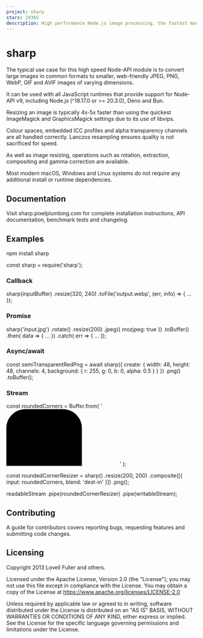 ```yaml
---
project: sharp
stars: 29365
description: High performance Node.js image processing, the fastest module to resize JPEG, PNG, WebP, AVIF and TIFF images. Uses the libvips library.
---
```


sharp
=====

The typical use case for this high speed Node-API module is to convert large images in common formats to smaller, web-friendly JPEG, PNG, WebP, GIF and AVIF images of varying dimensions.

It can be used with all JavaScript runtimes that provide support for Node-API v9, including Node.js (^18.17.0 or >= 20.3.0), Deno and Bun.

Resizing an image is typically 4x-5x faster than using the quickest ImageMagick and GraphicsMagick settings due to its use of libvips.

Colour spaces, embedded ICC profiles and alpha transparency channels are all handled correctly. Lanczos resampling ensures quality is not sacrificed for speed.

As well as image resizing, operations such as rotation, extraction, compositing and gamma correction are available.

Most modern macOS, Windows and Linux systems do not require any additional install or runtime dependencies.

Documentation
-------------

Visit sharp.pixelplumbing.com for complete installation instructions, API documentation, benchmark tests and changelog.

Examples
--------

npm install sharp

const sharp \= require('sharp');

### Callback

sharp(inputBuffer)
  .resize(320, 240)
  .toFile('output.webp', (err, info) \=> { ... });

### Promise

sharp('input.jpg')
  .rotate()
  .resize(200)
  .jpeg({ mozjpeg: true })
  .toBuffer()
  .then( data \=> { ... })
  .catch( err \=> { ... });

### Async/await

const semiTransparentRedPng \= await sharp({
  create: {
    width: 48,
    height: 48,
    channels: 4,
    background: { r: 255, g: 0, b: 0, alpha: 0.5 }
  }
})
  .png()
  .toBuffer();

### Stream

const roundedCorners \= Buffer.from(
  '<svg><rect x="0" y="0" width="200" height="200" rx="50" ry="50"/></svg>'
);

const roundedCornerResizer \=
  sharp()
    .resize(200, 200)
    .composite(\[{
      input: roundedCorners,
      blend: 'dest-in'
    }\])
    .png();

readableStream
  .pipe(roundedCornerResizer)
  .pipe(writableStream);

Contributing
------------

A guide for contributors covers reporting bugs, requesting features and submitting code changes.

Licensing
---------

Copyright 2013 Lovell Fuller and others.

Licensed under the Apache License, Version 2.0 (the "License"); you may not use this file except in compliance with the License. You may obtain a copy of the License at https://www.apache.org/licenses/LICENSE-2.0

Unless required by applicable law or agreed to in writing, software distributed under the License is distributed on an "AS IS" BASIS, WITHOUT WARRANTIES OR CONDITIONS OF ANY KIND, either express or implied. See the License for the specific language governing permissions and limitations under the License.
